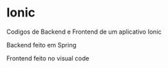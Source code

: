 # Ionic

Codigos de Backend e Frontend de um aplicativo Ionic

Backend feito em Spring

Frontend feito no visual code
